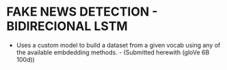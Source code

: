# FAKE NEWS DETECTION - BIDIRECIONAL LSTM

- Uses a custom model to build a dataset from a given vocab using any of the available embdedding methods. - (Submitted herewith (gloVe 6B 100d))
